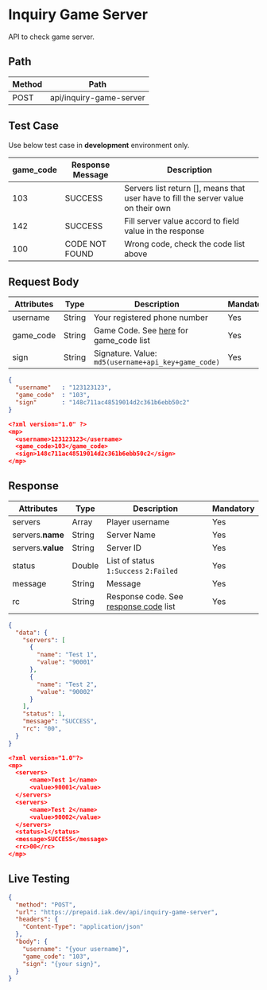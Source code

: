 # Inquiry Game Server

API to check game server.

## Path

Method | Path 
---------|----------
 POST | api/inquiry-game-server

## Test Case

Use below test case in **development** environment only. 

<!-- title: Test Case List -->
game_code | Response Message | Description
---------|----------|---------
 103 | SUCCESS | Servers list return [], means that user have to fill the server value on their own
 142 | SUCCESS | Fill server value accord to field value in the response
 100 | CODE NOT FOUND | Wrong code, check the code list above

## Request Body

<!-- title: Request Attributes -->
Attributes | Type | Description | Mandatory
---------|----------|---------|----------
 username | String | Your registered phone number | Yes
 game_code | String | Game Code. See [here](../../../game-format.md#inquiry-game-server) for game_code list | Yes
 sign | String | Signature. Value: `md5(username+api_key+game_code)` | Yes

<!--
type: tab
title: JSON
-->

```json
{
  "username"   : "123123123",
  "game_code"  : "103",
  "sign"       : "148c711ac48519014d2c361b6ebb50c2"
}
```

<!--
type: tab
title: XML
-->

```json
<?xml version="1.0" ?>
<mp>
  <username>123123123</username>
  <game_code>103</game_code>
  <sign>148c711ac48519014d2c361b6ebb50c2</sign>
</mp>
```
<!-- type: tab-end -->

## Response

<!-- title: Response Attributes -->
Attributes | Type | Description | Mandatory
---------|----------|---------|----------
 servers | Array | Player username | Yes
 servers.**name** | String | Server Name | Yes
 servers.**value** | String | Server ID | Yes
 status | Double | List of status <br> `1:Success` `2:Failed` | Yes
 message | String | Message | Yes
 rc | String | Response code. See [response code](../../../response-code.md) list | Yes

<!--
type: tab
title: JSON
-->

```json
{
  "data": {
    "servers": [
      {
        "name": "Test 1",
        "value": "90001"
      },
      {
        "name": "Test 2",
        "value": "90002"
      }
    ],
    "status": 1,
    "message": "SUCCESS",
    "rc": "00",
  }
}
```

<!--
type: tab
title: XML
-->

```json
<?xml version="1.0"?>
<mp>
  <servers>
      <name>Test 1</name>
      <value>90001</value>
  </servers>
  <servers>
      <name>Test 2</name>
      <value>90002</value>
  </servers>
  <status>1</status>
  <message>SUCCESS</message>
  <rc>00</rc>
</mp>
```
<!-- type: tab-end -->

## Live Testing

```json http
{
  "method": "POST",
  "url": "https://prepaid.iak.dev/api/inquiry-game-server",
  "headers": {
    "Content-Type": "application/json"
  },
  "body": {
    "username": "{your username}",
    "game_code": "103",
    "sign": "{your sign}",
  }
}
```